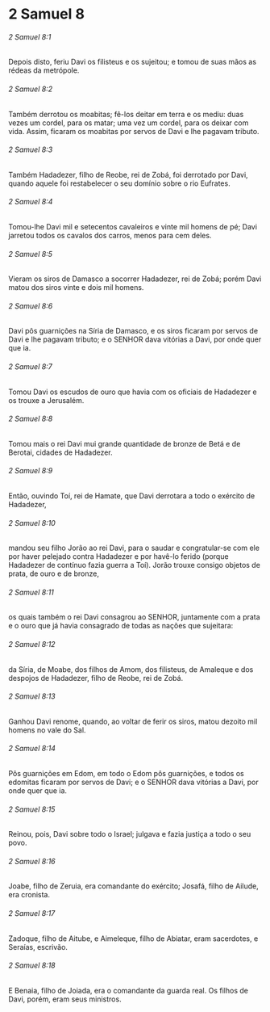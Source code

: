 # 2 Samuel 8

###### 2 Samuel 8:1

Depois disto, feriu Davi os filisteus e os sujeitou; e tomou de suas mãos as rédeas da metrópole.

###### 2 Samuel 8:2

Também derrotou os moabitas; fê-los deitar em terra e os mediu: duas vezes um cordel, para os matar; uma vez um cordel, para os deixar com vida. Assim, ficaram os moabitas por servos de Davi e lhe pagavam tributo.

###### 2 Samuel 8:3

Também Hadadezer, filho de Reobe, rei de Zobá, foi derrotado por Davi, quando aquele foi restabelecer o seu domínio sobre o rio Eufrates.

###### 2 Samuel 8:4

Tomou-lhe Davi mil e setecentos cavaleiros e vinte mil homens de pé; Davi jarretou todos os cavalos dos carros, menos para cem deles.

###### 2 Samuel 8:5

Vieram os siros de Damasco a socorrer Hadadezer, rei de Zobá; porém Davi matou dos siros vinte e dois mil homens.

###### 2 Samuel 8:6

Davi pôs guarnições na Síria de Damasco, e os siros ficaram por servos de Davi e lhe pagavam tributo; e o SENHOR dava vitórias a Davi, por onde quer que ia.

###### 2 Samuel 8:7

Tomou Davi os escudos de ouro que havia com os oficiais de Hadadezer e os trouxe a Jerusalém.

###### 2 Samuel 8:8

Tomou mais o rei Davi mui grande quantidade de bronze de Betá e de Berotai, cidades de Hadadezer.

###### 2 Samuel 8:9

Então, ouvindo Toí, rei de Hamate, que Davi derrotara a todo o exército de Hadadezer,

###### 2 Samuel 8:10

mandou seu filho Jorão ao rei Davi, para o saudar e congratular-se com ele por haver pelejado contra Hadadezer e por havê-lo ferido (porque Hadadezer de contínuo fazia guerra a Toí). Jorão trouxe consigo objetos de prata, de ouro e de bronze,

###### 2 Samuel 8:11

os quais também o rei Davi consagrou ao SENHOR, juntamente com a prata e o ouro que já havia consagrado de todas as nações que sujeitara:

###### 2 Samuel 8:12

da Síria, de Moabe, dos filhos de Amom, dos filisteus, de Amaleque e dos despojos de Hadadezer, filho de Reobe, rei de Zobá.

###### 2 Samuel 8:13

Ganhou Davi renome, quando, ao voltar de ferir os siros, matou dezoito mil homens no vale do Sal.

###### 2 Samuel 8:14

Pôs guarnições em Edom, em todo o Edom pôs guarnições, e todos os edomitas ficaram por servos de Davi; e o SENHOR dava vitórias a Davi, por onde quer que ia.

###### 2 Samuel 8:15

Reinou, pois, Davi sobre todo o Israel; julgava e fazia justiça a todo o seu povo.

###### 2 Samuel 8:16

Joabe, filho de Zeruia, era comandante do exército; Josafá, filho de Ailude, era cronista.

###### 2 Samuel 8:17

Zadoque, filho de Aitube, e Aimeleque, filho de Abiatar, eram sacerdotes, e Seraías, escrivão.

###### 2 Samuel 8:18

E Benaia, filho de Joiada, era o comandante da guarda real. Os filhos de Davi, porém, eram seus ministros.

